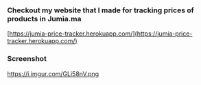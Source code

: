 ### Checkout my website that I made for tracking prices of products in Jumia.ma 

[https://jumia-price-tracker.herokuapp.com/](https://jumia-price-tracker.herokuapp.com/)

### Screenshot

https://i.imgur.com/GLi58nV.png

